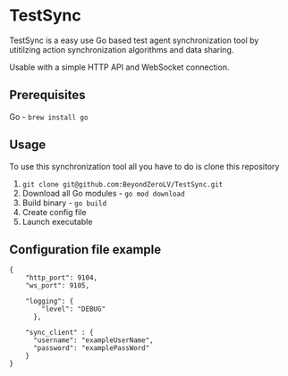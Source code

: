 # TestSync
TestSync is a easy use Go based test agent synchronization tool by utitilzing 
action synchronization algorithms and data sharing.

Usable with a simple HTTP API and WebSocket connection.

## Prerequisites
Go - `brew install go`

## Usage
To use this synchronization tool all you have to do is clone this repository
1) `git clone git@github.com:BeyondZeroLV/TestSync.git`
2) Download all Go modules - `go mod download`
3) Build binary - `go build`
4) Create config file
5) Launch executable

## Configuration file example
```
{
    "http_port": 9104,
    "ws_port": 9105,
    
    "logging": {
        "level": "DEBUG"
      },

    "sync_client" : {
      "username": "exampleUserName",
      "password": "examplePassWord"
    }    
}
```